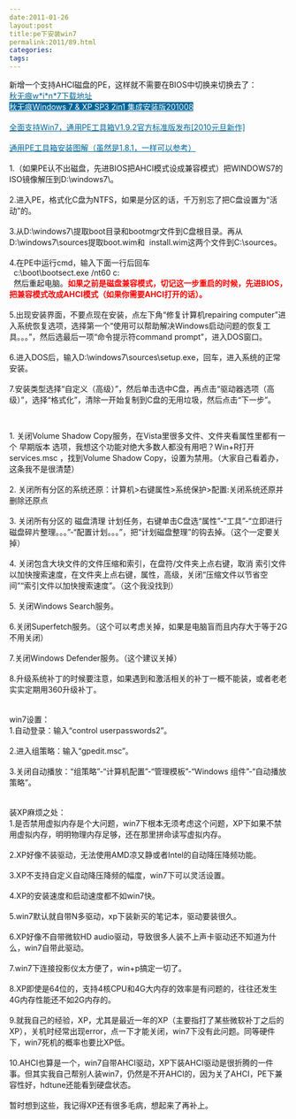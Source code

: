```yaml
---
date:2011-01-26
layout:post
title:pe下安装win7
permalink:2011/89.html
categories:
tags:
---
```



<p><span>新增一个支持AHCI磁盘的PE，这样就不需要在BIOS中切换来切换去了：&nbsp;<br /><a style="color: #006699; text-decoration: underline;" href="http://www.quick8.cn/down/01427.htm" target="_blank">秋无痕w*i*n*7下载地址</a>&nbsp;<br /><a style="color: white; text-decoration: underline; background-color: #006699;" href="http://www.quick8.cn/soft/00494.htm" target="_blank">秋无痕Windows 7 &amp; XP SP3 2in1 集成安装版201008</a>&nbsp;<br /><br /><a style="color: #006699; text-decoration: underline;" href="http://hi.baidu.com/jn311/blog/item/f3cb59031d2c937c3812bb6d.html" target="_blank">全面支持Win7，通用PE工具箱V1.9.2官方标准版发布[2010元旦新作]</a>&nbsp;<br /><br /><a style="color: #006699; text-decoration: underline;" href="http://hi.baidu.com/nnffnn/blog/item/38bbf011fda645cea7ef3fdc.html" target="_blank">通用PE工具箱安装图解（虽然是1.8.1，一样可以参考）</a>&nbsp;<br /><br />1.（如果PE认不出磁盘，先进BIOS把AHCI模式设成兼容模式）把WINDOWS7的ISO镜像解压到D:\windows7\。&nbsp;<br /><br />2.进入PE，格式化C盘为NTFS，如果是分区的话，千万别忘了把C盘设置为“活动”的。&nbsp;<br /><br />3.从D:\windows7\提取boot目录和bootmgr文件到C盘根目录。再从D:\windows7\sources提取boot.wim和&nbsp; install.wim这两个文件到C:\sources。&nbsp;<br /><br />4.在PE中运行cmd，输入下面一行后回车&nbsp;<br />&nbsp; c:\boot\bootsect.exe /nt60 c:&nbsp;<br />&nbsp; 然后重起电脑。<strong style="font-weight: bold;"><span style="color: red;">如果之前是磁盘兼容模式，切记这一步重启的时候，先进BIOS，把兼容模式改成AHCI模式（如果你需要AHCI打开的话）。</span></strong>&nbsp;<br /><br />5.出现安装界面，不要点现在安装，点左下角“修复计算机repairing computer”进入系统恢复选项，选择第一个“使用可以帮助解决Windows启动问题的恢复工具。。。”，然后选最后一项“命令提示符command prompt”，进入DOS窗口。&nbsp;<br /><br />6.进入DOS后，输入D:\windows7\sources\setup.exe，回车，进入系统的正常安装。&nbsp;<br /><br />7.安装类型选择“自定义（高级）”，然后单击选中C盘，再点击“驱动器选项（高级）”，选择“格式化”，清除一开始复制到C盘的无用垃圾，然后点击“下一步”。</span></p> <p>&nbsp;</p> <p><span>1. 关闭Volume Shadow Copy服务，在Vista里很多文件、文件夹看属性里都有一个 早期版本 选项，我想这个功能对绝大多数人都没有用吧？Win+R打开services.msc ，找到Volume Shadow Copy，设置为禁用。（大家自己看着办，这条我不是很清楚）&nbsp;<br /><br />2. 关闭所有分区的系统还原：计算机&gt;右键属性&gt;系统保护&gt;配置:关闭系统还原并删除还原点&nbsp;<br /><br />3. 关闭所有分区的 磁盘清理 计划任务，右键单击C盘选“属性”-“工具”-“立即进行磁盘碎片整理。。。”-“配置计划。。。”，把“计划磁盘整理”的钩去掉。（这个一定要关掉）&nbsp;<br /><br />4. 关闭包含大块文件的文件压缩和索引，在盘符/文件夹上点右键，取消 索引文件以加快搜索速度，在文件夹上点右键，属性，高级，关闭“压缩文件以节省空间”“索引文件以加快搜索速度”。（这个我没找到）&nbsp;<br /><br />5. 关闭Windows Search服务。&nbsp;<br /><br />6.关闭Superfetch服务。（这个可以考虑关掉，如果是电脑盲而且内存大于等于2G不用关闭）&nbsp;<br /><br />7.关闭Windows Defender服务。（这个建议关掉）&nbsp;<br /><br />8.升级系统补丁的时候要注意，如果遇到和激活相关的补丁一概不能装，或者老老实实定期用360升级补丁。&nbsp;<br /><br /><br />win7设置：&nbsp;<br />1.自动登录：输入“control userpasswords2”。&nbsp;<br /><br />2.进入组策略：输入“gpedit.msc”。&nbsp;<br /><br />3.关闭自动播放：“组策略”-“计算机配置”-“管理模板”-“Windows 组件”-“自动播放策略”。&nbsp;<br /><br /><br />装XP麻烦之处：&nbsp;<br />1.是否禁用虚拟内存是个大问题，win7下根本无须考虑这个问题，XP下如果不禁用虚拟内存，明明物理内存足够，还在那里拼命读写虚拟内存。&nbsp;<br /><br />2.XP好像不装驱动，无法使用AMD凉又静或者Intel的自动降压降频功能。&nbsp;<br /><br />3.XP不支持自定义自动降压降频的幅度，win7下可以灵活设置。&nbsp;<br /><br />4.XP的安装速度和启动速度都不如win7快。&nbsp;<br /><br />5.win7默认就自带N多驱动，xp下装新买的笔记本，驱动要装很久。&nbsp;<br /><br />6.XP好像不自带微软HD audio驱动，导致很多人装不上声卡驱动还不知道为什么，win7自带此驱动。&nbsp;<br /><br />7.win7下连接投影仪太方便了，win+p搞定一切了。&nbsp;<br /><br />8.XP即使是64位的，支持4核CPU和4G大内存的效率是有问题的，往往还发生4G内存性能还不如2G内存的。&nbsp;<br /><br />9.就我自己的经验，XP，尤其是最近一年的XP（主要指打了某些微软补丁之后的XP），关机时经常出现error，点一下才能关闭，win7下没有此问题。同等硬件下，win7死机的概率也要比XP低。&nbsp;<br /><br />10.AHCI也算是一个，win7自带AHCI驱动，XP下装AHCI驱动是很折腾的一件事。但其实我自己帮别人装win7，仍然是不开AHCI的，因为关了AHCI，PE下兼容性好，hdtune还能看到硬盘状态。&nbsp;<br /><br />暂时想到这些，我记得XP还有很多毛病，想起来了再补上。</span></p>